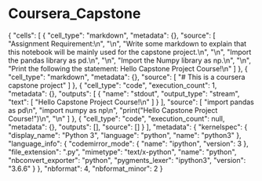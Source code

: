 # Coursera_Capstone
{
 "cells": [
  {
   "cell_type": "markdown",
   "metadata": {},
   "source": [
    "Assignment Requirement:\n",
    "\n",
    "Write some markdown to explain that this notebook will be mainly used for the capstone project.\n",
    "\n",
    "Import the pandas library as pd.\n",
    "\n",
    "Import the Numpy library as np.\n",
    "\n",
    "Print the following the statement: Hello Capstone Project Course!\n"
   ]
  },
  {
   "cell_type": "markdown",
   "metadata": {},
   "source": [
    "# This is a coursera capstone project"
   ]
  },
  {
   "cell_type": "code",
   "execution_count": 1,
   "metadata": {},
   "outputs": [
    {
     "name": "stdout",
     "output_type": "stream",
     "text": [
      "Hello Capstone Project Course!\n"
     ]
    }
   ],
   "source": [
    "import pandas as pd\n",
    "import numpy as np\n",
    "print(\"Hello Capstone Project Course!\")\n",
    "\n"
   ]
  },
  {
   "cell_type": "code",
   "execution_count": null,
   "metadata": {},
   "outputs": [],
   "source": []
  }
 ],
 "metadata": {
  "kernelspec": {
   "display_name": "Python 3",
   "language": "python",
   "name": "python3"
  },
  "language_info": {
   "codemirror_mode": {
    "name": "ipython",
    "version": 3
   },
   "file_extension": ".py",
   "mimetype": "text/x-python",
   "name": "python",
   "nbconvert_exporter": "python",
   "pygments_lexer": "ipython3",
   "version": "3.6.6"
  }
 },
 "nbformat": 4,
 "nbformat_minor": 2
}
